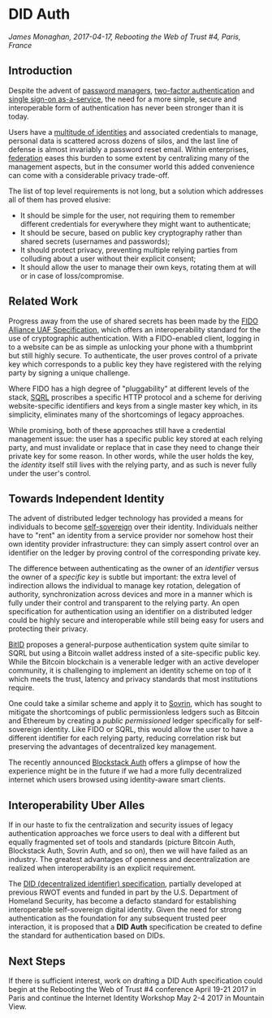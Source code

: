# DID Auth

*James Monaghan, 2017-04-17, Rebooting the Web of Trust #4, Paris, France*

## Introduction

Despite the advent of [password managers](https://www.lastpass.com/), [two-factor authentication](https://www.turnon2fa.com/) and [single sign-on as-a-service](https://auth0.com/), the need for a more simple, secure and interoperable form of authentication has never been stronger than it is today.

Users have a [multitude of identities](https://blog.dashlane.com/infographic-online-overload-its-worse-than-you-thought/) and associated credentials to manage, personal data is scattered across dozens of silos, and the last line of defense is almost invariably a password reset email. Within enterprises, [federation](http://openid.net/connect/) eases this burden to some extent by centralizing many of the management aspects, but in the consumer world this added convenience can come with a considerable privacy trade-off.

The list of top level requirements is not long, but a solution which addresses all of them has proved elusive:
* It should be simple for the user, not requiring them to remember different credentials for everywhere they might want to authenticate;
* It should be secure, based on public key cryptography rather than shared secrets (usernames and passwords);
* It should protect privacy, preventing multiple relying parties from colluding about a user without their explicit consent;
* It should allow the user to manage their own keys, rotating them at will or in case of loss/compromise.

## Related Work

Progress away from the use of shared secrets has been made by the [FIDO Alliance UAF Specification](https://fidoalliance.org/specifications/overview/), which offers an interoperability standard for the use of cryptographic authentication. With a FIDO-enabled client, logging in to a website can be as simple as unlocking your phone with a thumbprint but still highly secure. To authenticate, the user proves control of a private key which corresponds to a public key they have registered with the relying party by signing a unique challenge.

Where FIDO has a high degree of "pluggability" at different levels of the stack, [SQRL](https://www.grc.com/sqrl/sqrl.htm) proscribes a specific HTTP protocol and a scheme for deriving website-specific identifiers and keys from a single master key which, in its simplicity, eliminates many of the shortcomings of legacy approaches.

While promising, both of these approaches still have a credential management issue: the user has a specific public key stored at each relying party, and must invalidate or replace that in case they need to change their private key for some reason. In other words, while the user holds the key, the _identity_ itself still lives with the relying party, and as such is never fully under the user's control.

## Towards Independent Identity

The advent of distributed ledger technology has provided a means for individuals to become [self-sovereign](http://www.lifewithalacrity.com/2016/04/the-path-to-self-soverereign-identity.html) over their identity. Individuals neither have to "rent" an identity from a service provider nor somehow host their own identity provider infrastructure: they can simply assert control over an identifier on the ledger by proving control of the corresponding private key.

The difference between authenticating as the owner of an _identifier_ versus the owner of a _specific key_ is subtle but important: the extra level of indirection allows the individual to manage key rotation, delegation of authority, synchronization across devices and more in a manner which is fully under their control and transparent to the relying party. An open specification for authentication using an identifier on a distributed ledger could be highly secure and interoperable while still being easy for users and protecting their privacy.

[BitID](https://github.com/bitid/bitid/blob/master/BIP_draft.md) proposes a general-purpose authentication system quite similar to SQRL but using a Bitcoin wallet address insted of a site-specific public key. While the Bitcoin blockchain is a venerable ledger with an active developer community, it is challenging to implement an identity scheme on top of it which meets the trust, latency and privacy standards that most institutions require.

One could take a similar scheme and apply it to [Sovrin](https://www.sovrin.org/The%20Technical%20Foundations%20of%20Sovrin.pdf), which has sought to mitigate the shortcomings of public permissionless ledgers such as Bitcoin and Ethereum by creating a _public permissioned_ ledger specifically for self-sovereign identity. Like FIDO or SQRL, this would allow the user to have a different identifier for each relying party, reducing correlation risk but preserving the advantages of decentralized key management.

The recently announced [Blockstack Auth](https://blockstack.org/blog/serverless-sign-in-with-blockstack-auth) offers a glimpse of how the experience might be in the future if we had a more fully decentralized internet which users browsed using identity-aware smart clients.

## Interoperability Uber Alles

If in our haste to fix the centralization and security issues of legacy authentication approaches we force users to deal with a different but equally fragmented set of tools and standards (picture Bitcoin Auth, Blockstack Auth, Sovrin Auth, and so on), then we will have failed as an industry. The greatest advantages of openness and decentralization are realized when interoperability is an explicit requirement.

The [DID (decentralized identifier) specification](https://github.com/WebOfTrustInfo/rebooting-the-web-of-trust-fall2016/blob/master/final-documents/did-implementer-draft-10.pdf), partially developed at previous RWOT events and funded in part by the U.S. Department of Homeland Security, has become a defacto standard for establishing interoperable self-sovereign digital identity. Given the need for strong authentication as the foundation for any subsequent trusted peer interaction, it is proposed that a **DID Auth** specification be created to define the standard for authentication based on DIDs.

## Next Steps

If there is sufficient interest, work on drafting a DID Auth specification could begin at the Rebooting the Web of Trust #4 conference April 19-21 2017 in Paris and continue the Internet Identity Workshop May 2-4 2017 in Mountain View.
